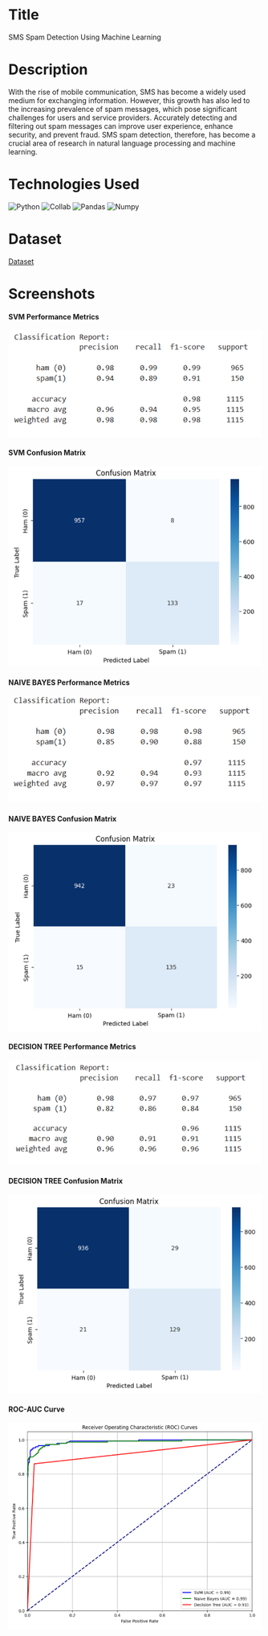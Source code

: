 # Title
SMS Spam Detection Using Machine Learning

# Description
With the rise of mobile communication, SMS has become a widely used medium for
exchanging information. However, this growth has also led to the increasing prevalence
of spam messages, which pose significant challenges for users and service providers.
Accurately detecting and filtering out spam messages can improve user experience, enhance
security, and prevent fraud. SMS spam detection, therefore, has become a crucial area of
research in natural language processing and machine learning.

# Technologies Used
![Python](https://img.shields.io/badge/Python-FFD43B?style=for-the-badge&logo=python&logoColor=blue)
![Collab](https://img.shields.io/badge/Colab-F9AB00?style=for-the-badge&logo=googlecolab&color=525252)
![Pandas](https://img.shields.io/badge/Pandas-2C2D72?style=for-the-badge&logo=pandas&logoColor=white)
![Numpy](https://img.shields.io/badge/Numpy-777BB4?style=for-the-badge&logo=numpy&logoColor=white)

# Dataset
[Dataset](https://www.kaggle.com/datasets/uciml/sms-spam-collection-dataset)

# Screenshots
#### SVM Performance Metrics
![SVM Performance Metrics](https://github.com/Aparup-Dhar/SMS-Spam-Detection-Using-Machine-Learning/blob/c3f978579af61dc5479c3198c654ecd61f639fe1/screenshots/Screenshot%202024-11-15%20170620.png)
#### SVM Confusion Matrix
![SVM Confusion Matrix](https://github.com/Aparup-Dhar/SMS-Spam-Detection-Using-Machine-Learning/blob/c3f978579af61dc5479c3198c654ecd61f639fe1/screenshots/Screenshot%202024-11-15%20170633.png)
#### NAIVE BAYES Performance Metrics
![NAIVE BAYES Performance Metrics](https://github.com/Aparup-Dhar/SMS-Spam-Detection-Using-Machine-Learning/blob/c3f978579af61dc5479c3198c654ecd61f639fe1/screenshots/Screenshot%202024-11-15%20170646.png)
#### NAIVE BAYES Confusion Matrix
![NAIVE BAYES Confusion Matrix](https://github.com/Aparup-Dhar/SMS-Spam-Detection-Using-Machine-Learning/blob/c3f978579af61dc5479c3198c654ecd61f639fe1/screenshots/Screenshot%202024-11-15%20170657.png)
#### DECISION TREE Performance Metrics
![DECISION TREE Performance Metrics](https://github.com/Aparup-Dhar/SMS-Spam-Detection-Using-Machine-Learning/blob/c3f978579af61dc5479c3198c654ecd61f639fe1/screenshots/Screenshot%202024-11-15%20170706.png)
#### DECISION TREE Confusion Matrix
![DECISION TREE Confusion Matrix](https://github.com/Aparup-Dhar/SMS-Spam-Detection-Using-Machine-Learning/blob/c3f978579af61dc5479c3198c654ecd61f639fe1/screenshots/Screenshot%202024-11-15%20170716.png)
#### ROC-AUC Curve
![ROC-AUC Curve](https://github.com/Aparup-Dhar/SMS-Spam-Detection-Using-Machine-Learning/blob/c3f978579af61dc5479c3198c654ecd61f639fe1/screenshots/Screenshot%202024-11-15%20170752.png)
